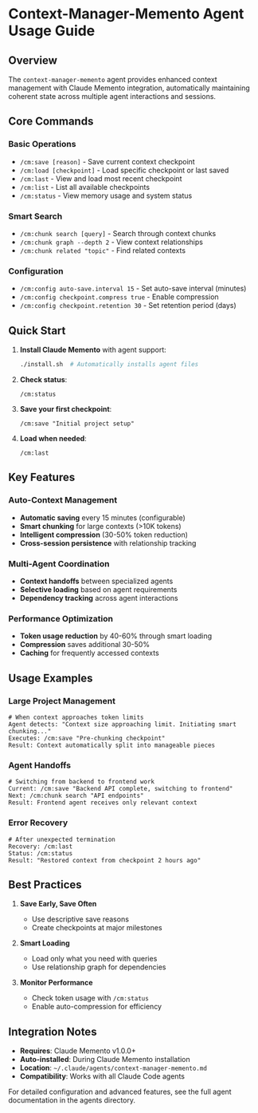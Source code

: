 # Context-Manager-Memento Agent Usage Guide

## Overview

The `context-manager-memento` agent provides enhanced context management with Claude Memento integration, automatically maintaining coherent state across multiple agent interactions and sessions.

## Core Commands

### Basic Operations
- `/cm:save [reason]` - Save current context checkpoint
- `/cm:load [checkpoint]` - Load specific checkpoint or last saved
- `/cm:last` - View and load most recent checkpoint
- `/cm:list` - List all available checkpoints
- `/cm:status` - View memory usage and system status

### Smart Search
- `/cm:chunk search [query]` - Search through context chunks
- `/cm:chunk graph --depth 2` - View context relationships
- `/cm:chunk related "topic"` - Find related contexts

### Configuration
- `/cm:config auto-save.interval 15` - Set auto-save interval (minutes)
- `/cm:config checkpoint.compress true` - Enable compression
- `/cm:config checkpoint.retention 30` - Set retention period (days)

## Quick Start

1. **Install Claude Memento** with agent support:
   ```bash
   ./install.sh  # Automatically installs agent files
   ```

2. **Check status**:
   ```
   /cm:status
   ```

3. **Save your first checkpoint**:
   ```
   /cm:save "Initial project setup"
   ```

4. **Load when needed**:
   ```
   /cm:last
   ```

## Key Features

### Auto-Context Management
- **Automatic saving** every 15 minutes (configurable)
- **Smart chunking** for large contexts (>10K tokens)
- **Intelligent compression** (30-50% token reduction)
- **Cross-session persistence** with relationship tracking

### Multi-Agent Coordination
- **Context handoffs** between specialized agents
- **Selective loading** based on agent requirements
- **Dependency tracking** across agent interactions

### Performance Optimization
- **Token usage reduction** by 40-60% through smart loading
- **Compression** saves additional 30-50%
- **Caching** for frequently accessed contexts

## Usage Examples

### Large Project Management
```
# When context approaches token limits
Agent detects: "Context size approaching limit. Initiating smart chunking..."
Executes: /cm:save "Pre-chunking checkpoint"
Result: Context automatically split into manageable pieces
```

### Agent Handoffs
```
# Switching from backend to frontend work
Current: /cm:save "Backend API complete, switching to frontend"
Next: /cm:chunk search "API endpoints"
Result: Frontend agent receives only relevant context
```

### Error Recovery
```
# After unexpected termination
Recovery: /cm:last
Status: /cm:status
Result: "Restored context from checkpoint 2 hours ago"
```

## Best Practices

1. **Save Early, Save Often**
   - Use descriptive save reasons
   - Create checkpoints at major milestones

2. **Smart Loading**
   - Load only what you need with queries
   - Use relationship graph for dependencies

3. **Monitor Performance**
   - Check token usage with `/cm:status`
   - Enable auto-compression for efficiency

## Integration Notes

- **Requires**: Claude Memento v1.0.0+
- **Auto-installed**: During Claude Memento installation
- **Location**: `~/.claude/agents/context-manager-memento.md`
- **Compatibility**: Works with all Claude Code agents

For detailed configuration and advanced features, see the full agent documentation in the agents directory.